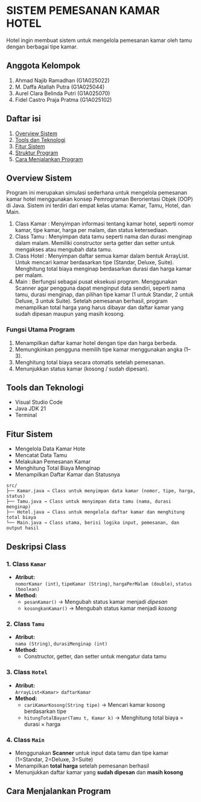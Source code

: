 # SISTEM PEMESANAN KAMAR HOTEL
Hotel ingin membuat sistem untuk mengelola pemesanan kamar oleh tamu dengan berbagai tipe kamar.
## Anggota Kelompok
1. Ahmad Najib Ramadhan	(G1A025022)
2. M. Daffa  Atallah Putra	(G1A025044)
3. Aurel Clara Belinda Putri	(G1A025070)
4. Fidel Castro Praja Pratma	(G1A025102)
## Daftar isi
1. [Overview Sistem](#overview-sistem)
2. [Tools dan Teknologi](#tools-dan-teknologi)
3. [Fitur Sistem](#fitur-sistem)
4. [Struktur Program](#struktur-program)
5. [Cara Menjalankan Program](#cara-menjalankan-program)
## Overview Sistem
Program ini merupakan simulasi sederhana untuk mengelola pemesanan kamar hotel menggunakan konsep Pemrograman Berorientasi Objek (OOP) di Java. Sistem ini terdiri dari empat kelas utama: Kamar, Tamu, Hotel, dan Main. 
1. Class Kamar :
   Menyimpan informasi tentang kamar hotel, seperti nomor kamar, tipe kamar, harga per malam, dan status ketersediaan.
2. Class Tamu :
   Menyimpan data tamu seperti nama dan durasi menginap dalam malam. Memiliki constructor serta getter dan setter untuk mengakses atau mengubah data tamu.
3. Class Hotel :
  Menyimpan daftar semua kamar dalam bentuk ArrayList. Untuk mencari kamar berdasarkan tipe (Standar, Deluxe, Suite). Menghitung total biaya menginap berdasarkan durasi dan harga kamar per malam.
4. Main :
   Berfungsi sebagai pusat eksekusi program. Menggunakan Scanner agar pengguna dapat menginput data sendiri, seperti nama tamu, durasi menginap, dan pilihan tipe kamar (1 untuk Standar, 2 untuk Deluxe, 3 untuk Suite). Setelah pemesanan berhasil, program menampilkan total harga yang harus dibayar dan daftar kamar yang sudah dipesan maupun yang masih kosong.
### Fungsi Utama Program
1. Menampilkan daftar kamar hotel dengan tipe dan harga berbeda.
2. Memungkinkan pengguna memilih tipe kamar menggunakan angka (1–3).
3. Menghitung total biaya secara otomatis setelah pemesanan.
4. Menunjukkan status kamar (kosong / sudah dipesan).
## Tools dan Teknologi
- Visual Studio Code
- Java JDK 21
- Terminal
## Fitur Sistem
- Mengelola Data Kamar Hote
- Mencatat Data Tamu
- Melakukan Pemesanan Kamar
- Menghitung Total Biaya Menginap
- Menampilkan Daftar Kamar dan Statusnya
  
```## Struktur Program
src/
├── Kamar.java → Class untuk menyimpan data kamar (nomor, tipe, harga, status)
├── Tamu.java → Class untuk menyimpan data tamu (nama, durasi menginap)
├── Hotel.java → Class untuk mengelola daftar kamar dan menghitung total biaya
└── Main.java → Class utama, berisi logika input, pemesanan, dan output hasil
```

## Deskripsi Class

### 1. Class `Kamar`
- **Atribut:**  
  `nomorKamar (int)`, `tipeKamar (String)`, `hargaPerMalam (double)`, `status (boolean)`  
- **Method:**  
  - `pesanKamar()` → Mengubah status kamar menjadi *dipesan*  
  - `kosongkanKamar()` → Mengubah status kamar menjadi *kosong*  

### 2. Class `Tamu`
- **Atribut:**  
  `nama (String)`, `durasiMenginap (int)`  
- **Method:**  
  - Constructor, getter, dan setter untuk mengatur data tamu  

### 3. Class `Hotel`
- **Atribut:**  
  `ArrayList<Kamar> daftarKamar`  
- **Method:**  
  - `cariKamarKosong(String tipe)` → Mencari kamar kosong berdasarkan tipe  
  - `hitungTotalBayar(Tamu t, Kamar k)` → Menghitung total biaya = durasi × harga  

### 4. Class `Main`
- Menggunakan **Scanner** untuk input data tamu dan tipe kamar (1=Standar, 2=Deluxe, 3=Suite)  
- Menampilkan **total harga** setelah pemesanan berhasil  
- Menunjukkan daftar kamar yang **sudah dipesan** dan **masih kosong**

## Cara Menjalankan Program

